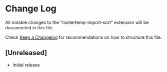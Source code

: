 # Change Log
All notable changes to the "mistertemp-import-sort" extension will be documented in this file.

Check [Keep a Changelog](http://keepachangelog.com/) for recommendations on how to structure this file.

## [Unreleased]
- Initial release